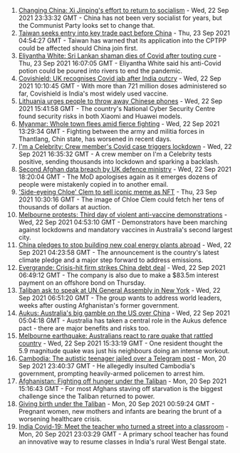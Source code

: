 1. [Changing China: Xi Jinping's effort to return to socialism](https://www.bbc.co.uk/news/business-58579831?at_medium=RSS&at_campaign=KARANGA) - Wed, 22 Sep 2021 23:33:32 GMT - China has not been very socialist for years, but the Communist Party looks set to change that.
2. [Taiwan seeks entry into key trade pact before China](https://www.bbc.co.uk/news/world-asia-58660843?at_medium=RSS&at_campaign=KARANGA) - Thu, 23 Sep 2021 04:54:27 GMT - Taiwan has warned that its application into the CPTPP could be affected should China join first.
3. [Eliyantha White: Sri Lankan shaman dies of Covid after touting cure](https://www.bbc.co.uk/news/world-asia-58669914?at_medium=RSS&at_campaign=KARANGA) - Thu, 23 Sep 2021 16:07:05 GMT - Eliyantha White said his anti-Covid potion could be poured into rivers to end the pandemic.
4. [Covishield: UK recognises Covid jab after India outcry](https://www.bbc.co.uk/news/world-asia-india-58647433?at_medium=RSS&at_campaign=KARANGA) - Wed, 22 Sep 2021 10:10:45 GMT - With more than 721 million doses administered so far, Covishield is India's most widely used vaccine.
5. [Lithuania urges people to throw away Chinese phones](https://www.bbc.co.uk/news/technology-58652249?at_medium=RSS&at_campaign=KARANGA) - Wed, 22 Sep 2021 15:41:58 GMT - The country's National Cyber Security Centre found security risks in both Xiaomi and Huawei models.
6. [Myanmar: Whole town flees amid fierce fighting](https://www.bbc.co.uk/news/world-asia-58650762?at_medium=RSS&at_campaign=KARANGA) - Wed, 22 Sep 2021 13:29:34 GMT - Fighting between the army and militia forces in Thantlang, Chin state, has worsened in recent days.
7. [I'm a Celebrity: Crew member's Covid case triggers lockdown](https://www.bbc.co.uk/news/world-australia-58653197?at_medium=RSS&at_campaign=KARANGA) - Wed, 22 Sep 2021 16:35:32 GMT - A crew member on I'm a Celebrity tests positive, sending thousands into lockdown and sparking a backlash.
8. [Second Afghan data breach by UK defence ministry](https://www.bbc.co.uk/news/uk-58654630?at_medium=RSS&at_campaign=KARANGA) - Wed, 22 Sep 2021 18:20:04 GMT - The MoD apologises again as it emerges dozens of people were mistakenly copied in to another email.
9. ['Side-eyeing Chloe' Clem to sell iconic meme as NFT](https://www.bbc.co.uk/news/world-us-canada-58659667?at_medium=RSS&at_campaign=KARANGA) - Thu, 23 Sep 2021 10:30:16 GMT - The image of Chloe Clem could fetch her tens of thousands of dollars at auction.
10. [Melbourne protests: Third day of violent anti-vaccine demonstrations](https://www.bbc.co.uk/news/world-australia-58647483?at_medium=RSS&at_campaign=KARANGA) - Wed, 22 Sep 2021 04:53:10 GMT - Demonstrators have been marching against lockdowns and mandatory vaccines in Australia's second largest city.
11. [China pledges to stop building new coal energy plants abroad](https://www.bbc.co.uk/news/world-asia-china-58647481?at_medium=RSS&at_campaign=KARANGA) - Wed, 22 Sep 2021 04:23:58 GMT - The announcement is the country's latest climate pledge and a major step forward to address emissions.
12. [Evergrande: Crisis-hit firm strikes China debt deal](https://www.bbc.co.uk/news/business-58647212?at_medium=RSS&at_campaign=KARANGA) - Wed, 22 Sep 2021 06:49:12 GMT - The company is also due to make a $83.5m interest payment on an offshore bond on Thursday.
13. [Taliban ask to speak at UN General Assembly in New York](https://www.bbc.co.uk/news/world-asia-58632147?at_medium=RSS&at_campaign=KARANGA) - Wed, 22 Sep 2021 06:51:20 GMT - The group wants to address world leaders, weeks after ousting Afghanistan's former government.
14. [Aukus: Australia's big gamble on the US over China](https://www.bbc.co.uk/news/world-australia-58635393?at_medium=RSS&at_campaign=KARANGA) - Wed, 22 Sep 2021 05:04:18 GMT - Australia has taken a central role in the Aukus defence pact - there are major benefits and risks too.
15. [Melbourne earthquake: Australians react to rare quake that rattled country](https://www.bbc.co.uk/news/world-australia-58655306?at_medium=RSS&at_campaign=KARANGA) - Wed, 22 Sep 2021 15:33:19 GMT - One resident thought the 5.9 magnitude quake was just his neighbours doing an intense workout.
16. [Cambodia: The autistic teenager jailed over a Telegram post](https://www.bbc.co.uk/news/world-asia-58588022?at_medium=RSS&at_campaign=KARANGA) - Mon, 20 Sep 2021 23:40:37 GMT - He allegedly insulted Cambodia's government, prompting heavily-armed policemen to arrest him.
17. [Afghanistan: Fighting off hunger under the Taliban](https://www.bbc.co.uk/news/world-asia-58624998?at_medium=RSS&at_campaign=KARANGA) - Mon, 20 Sep 2021 15:16:43 GMT - For most Afghans staving off starvation is the biggest challenge since the Taliban returned to power.
18. [Giving birth under the Taliban](https://www.bbc.co.uk/news/world-asia-58585323?at_medium=RSS&at_campaign=KARANGA) - Mon, 20 Sep 2021 00:59:24 GMT - Pregnant women, new mothers and infants are bearing the brunt of a worsening healthcare crisis.
19. [India Covid-19: Meet the teacher who turned a street into a classroom](https://www.bbc.co.uk/news/world-asia-india-58593308?at_medium=RSS&at_campaign=KARANGA) - Mon, 20 Sep 2021 23:03:29 GMT - A primary school teacher has found an innovative way to resume classes in India's rural West Bengal state.
